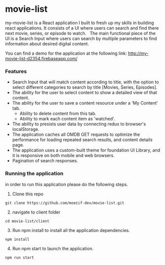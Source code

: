 # movie-list
my-movie-list is a React application I built to fresh up my skills in building react applications. It consists of a UI where users can search and find there next movie, series, or episode to watch.
 
The main functional piece of the UI is a Search Input where users can search by multiple parameters to find
information about desired digital content.

You can find a demo for the application at the following link:
http://my-movie-list-d2354.firebaseapp.com/

### Features
* Search Input that will match content according to title, with the option to select different categories to search by title [Movies, Series, Episodes].
* The ability for the user to select content to show a detailed view of that content.
* The ability for the user to save a content resource under a &#39;My Content&#39; tab.
  * Ability to delete content from this tab.
  * Ability to mark each content item as &#39;watched&#39;.
* The ability to presists user data by connecting redux to browser's localStorage.
* The application caches all OMDB GET requests to optimize the performance for loading repeated search results, and content details page. 
* The application uses a custom-built theme for foundation UI Library, and it is responsive on both mobile and web browsers.
* Pagination of search responses.

### Running the application
in order to run this application please do the following steps.

1. Clone this repo
```
git clone https://github.com/moezif-dev/movie-list.git
```

2. navigate to client folder
```
cd movie-list/client
```
3. Run npm install to install all the application dependencies. 
```
npm install
```
4. Run npm start to launch the application.
```
npm run start
```
